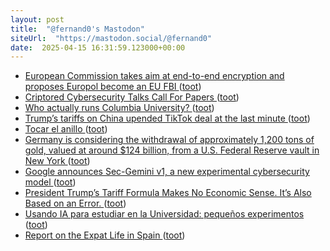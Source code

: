 ```yaml
---
layout: post
title:  "@fernand0's Mastodon"
siteUrl:  "https://mastodon.social/@fernand0"
date:  2025-04-15 16:31:59.123000+00:00
---
```

*  [European Commission takes aim at end-to-end encryption and proposes Europol become an EU FBI ](https://therecord.media/european-commission-takes-aim-encryption-europol-fbi-proposa) ([toot](https://mastodon.social/@fernand0/114342934552453257))
*  [Criptored Cybersecurity Talks Call For Papers   ](https://www.criptored.es/criptoredtalks/cfp.txt) ([toot](https://mastodon.social/@fernand0/114342669986628623))
*  [Who actually runs Columbia University? ](https://www.theguardian.com/commentisfree/2025/apr/01/columbia-university-board-trustee) ([toot](https://mastodon.social/@fernand0/114342487333558216))
*  [Trump’s tariffs on China upended TikTok deal at the last minute ](https://www.washingtonexaminer.com/news/white-house/3371071/trump-tariffs-china-upended-tiktok-deal-bytedance-last-minute) ([toot](https://mastodon.social/@fernand0/114342252616666647))
*  [Tocar el anillo ](https://www.flickr.com/photos/fernand0/54419570614) ([toot](https://mastodon.social/@fernand0/114342137353690729))
*  [Germany is considering the withdrawal of approximately 1,200 tons of gold, valued at around $124 billion, from a U.S. Federal Reserve vault in New York ](https://unusualwhales.com/news/germany-is-considering-the-withdrawal-of-approximately-1-200-tons-of-gold-valued-at-around-124-billion-from-a-u-s-federal-reserve-vault-in-new-yor) ([toot](https://mastodon.social/@fernand0/114342044350190594))
*  [Google announces Sec-Gemini v1, a new experimental cybersecurity model ](https://security.googleblog.com/2025/04/google-launches-sec-gemini-v1-new.htm) ([toot](https://mastodon.social/@fernand0/114341824364288735))
*  [President Trump’s Tariff Formula Makes No Economic Sense. It’s Also Based on an Error.   ](https://www.aei.org/economics/president-trumps-tariff-formula-makes-no-economic-sense-its-also-based-on-an-error/) ([toot](https://mastodon.social/@fernand0/114341418802249235))
*  [Usando IA para estudiar en la Universidad: pequeños experimentos ](https://changlonet.com/blog/usando-ia-para-estudiar-en-la-universidad-pequeos-experimentos) ([toot](https://mastodon.social/@fernand0/114341281536680504))
*  [Report on the Expat Life in Spain ](https://philip.greenspun.com/blog/2025/03/23/report-on-the-expat-life-in-spain) ([toot](https://mastodon.social/@fernand0/114341026465450644))
